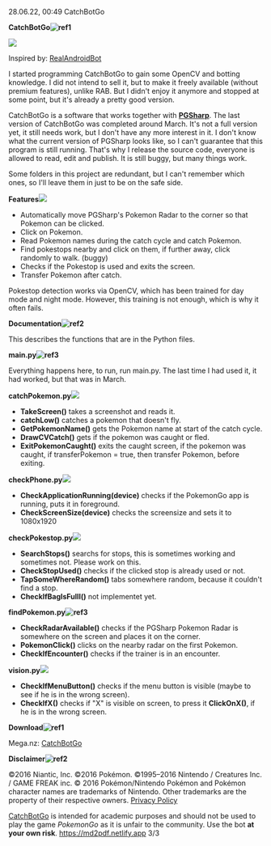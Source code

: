 28\.06.22, 00:49 CatchBotGo

**CatchBotGo![ref1]**

![](Aspose.Words.af3186c8-160f-4450-9976-9cf03f4557c8.002.png)

Inspired by: [RealAndroidBot](https://github.com/MerlionRock/RealAndroidBot)

I started programming CatchBotGo to gain some OpenCV and botting knowledge. I did not intend to sell it, but to make it freely available (without premium features), unlike RAB. But I didn't enjoy it anymore and stopped at some point, but it's already a pretty good version.

CatchBotGo is a software that works together with [**PGSharp**](https://www.pgsharp.com/). The last version of CatchBotGo was completed around March. It's not a full version yet, it still needs work, but I don't have any more interest in it. I don't know what the current version of PGSharp looks like, so I can't guarantee that this program is still running. That's why I release the source code, everyone is allowed to read, edit and publish. It is still buggy, but many things work.

Some folders in this project are redundant, but I can't remember which ones, so I'll leave them in just to be on the safe side.

**Features![](Aspose.Words.af3186c8-160f-4450-9976-9cf03f4557c8.003.png)**

- Automatically move PGSharp's Pokemon Radar to the corner so that Pokemon can be clicked.
- Click on Pokemon.
- Read Pokemon names during the catch cycle and catch Pokemon.
- Find pokestops nearby and click on them, if further away, click randomly to walk. (buggy)
- Checks if the Pokestop is used and exits the screen.
- Transfer Pokemon after catch.

Pokestop detection works via OpenCV, which has been trained for day mode and night mode. However, this training is not enough, which is why it often fails.

**Documentation![ref2]**

This describes the functions that are in the Python files.  

**main.py![ref3]**

Everything happens here, to run, run main.py. The last time I had used it, it had worked, but that was in March.

**catchPokemon.py![](Aspose.Words.af3186c8-160f-4450-9976-9cf03f4557c8.006.png)**

- **TakeScreen()** takes a screenshot and reads it.
- **catchLow()** catches a pokemon that doesn't fly.
- **GetPokemonName()** gets the Pokemon name at start of the catch cycle.
- **DrawCVCatch()** gets if the pokemon was caught or fled.
- **ExitPokemonCaught()** exits the caught screen, if the pokemon was caught, if transferPokemon = true, then transfer Pokemon, before exiting.

**checkPhone.py![](Aspose.Words.af3186c8-160f-4450-9976-9cf03f4557c8.007.png)**

- **CheckApplicationRunning(device)** checks if the PokemonGo app is running, puts it in foreground.
- **CheckScreenSize(device)** checks the screensize and sets it to 1080x1920

**checkPokestop.py![](Aspose.Words.af3186c8-160f-4450-9976-9cf03f4557c8.008.png)**

- **SearchStops()** searchs for stops, this is sometimes working and sometimes not. Please work on this.
- **CheckStopUsed()** checks if the clicked stop is already used or not.
- **TapSomeWhereRandom()** tabs somewhere random, because it couldn't find a stop.
- **CheckIfBagIsFulll()** not implementet yet.

**findPokemon.py![ref3]**

- **CheckRadarAvailable()** checks if the PGSharp Pokemon Radar is somewhere on the screen and places it on the corner.
- **PokemonClick()** clicks on the nearby radar on the first Pokemon.
- **CheckIfEncounter()** checks if the trainer is in an encounter.

**vision.py![](Aspose.Words.af3186c8-160f-4450-9976-9cf03f4557c8.009.png)**

- **CheckIfMenuButton()** checks if the menu button is visible (maybe to see if he is in the wrong screen).
- **CheckIfX()** checks if "X" is visible on screen, to press it **ClickOnX()**, if he is in the wrong screen.

**Download![ref1]**

Mega.nz: [CatchBotGo](https://mega.nz/folder/MZlGHCiT#aMMwXopCCq_8k6-tjtBC3g)

**Disclaimer![ref2]**

©2016 Niantic, Inc. ©2016 Pokémon. ©1995–2016 Nintendo / Creatures Inc. / GAME FREAK inc. © 2016 Pokémon/Nintendo Pokémon and Pokémon character names are trademarks of Nintendo. Other trademarks are the property of their respective owners. [Privacy Policy](http://www.pokemon.com/us/privacy-policy/)

[CatchBotGo](https://mega.nz/folder/MZlGHCiT#aMMwXopCCq_8k6-tjtBC3g) is intended for academic purposes and should not be used to play the game *PokemonGo* as it is unfair to the community. Use the bot **at your own risk**.
https://md2pdf.netlify.app 3/3

[ref1]: Aspose.Words.af3186c8-160f-4450-9976-9cf03f4557c8.001.png
[ref2]: Aspose.Words.af3186c8-160f-4450-9976-9cf03f4557c8.004.png
[ref3]: Aspose.Words.af3186c8-160f-4450-9976-9cf03f4557c8.005.png
